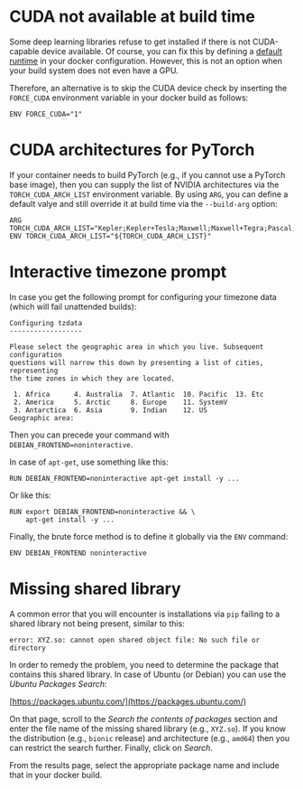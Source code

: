# CUDA not available at build time

Some deep learning libraries refuse to get installed if there is not CUDA-capable
device available. Of course, you can fix this by defining a [default runtime](tips_and_tricks.md#default-runtime)
in your docker configuration. However, this is not an option when your build 
system does not even have a GPU.

Therefore, an alternative is to skip the CUDA device check by inserting the
`FORCE_CUDA` environment variable in your docker build as follows: 

```
ENV FORCE_CUDA="1"
```

# CUDA architectures for PyTorch

If your container needs to build PyTorch (e.g., if you cannot use a PyTorch base image),
then you can supply the list of NVIDIA architectures via the `TORCH_CUDA_ARCH_LIST`
environment variable. By using `ARG`, you can define a default valye and still
override it at build time via the `--build-arg` option:

```
ARG TORCH_CUDA_ARCH_LIST="Kepler;Kepler+Tesla;Maxwell;Maxwell+Tegra;Pascal;Volta;Turing"
ENV TORCH_CUDA_ARCH_LIST="${TORCH_CUDA_ARCH_LIST}"
```


# Interactive timezone prompt

In case you get the following prompt for configuring your timezone data (which will
fail unattended builds):

```
Configuring tzdata
------------------

Please select the geographic area in which you live. Subsequent configuration
questions will narrow this down by presenting a list of cities, representing
the time zones in which they are located.

 1. Africa      4. Australia  7. Atlantic  10. Pacific  13. Etc
 2. America     5. Arctic     8. Europe    11. SystemV
 3. Antarctica  6. Asia       9. Indian    12. US
Geographic area:
```

Then you can precede your command with `DEBIAN_FRONTEND=noninteractive`.

In case of `apt-get`, use something like this:

```commandline
RUN DEBIAN_FRONTEND=noninteractive apt-get install -y ...
```

Or like this:

```commandline
RUN export DEBIAN_FRONTEND=noninteractive && \
    apt-get install -y ...
```

Finally, the brute force method is to define it globally via the `ENV` command:

```commandline
ENV DEBIAN_FRONTEND noninteractive
```

# Missing shared library

A common error that you will encounter is installations via `pip` failing to a shared
library not being present, similar to this:

```
error: XYZ.so: cannot open shared object file: No such file or directory
```

In order to remedy the problem, you need to determine the package that contains this
shared library. In case of Ubuntu (or Debian) you can use the *Ubuntu Packages Search*:

[https://packages.ubuntu.com/](https://packages.ubuntu.com/)

On that page, scroll to the *Search the contents of packages* section and enter
the file name of the missing shared library (e.g., `XYZ.so`). If you know the
distribution (e.g., `bionic` release) and architecture (e.g., `amd64`) then
you can restrict the search further. Finally, click on *Search*. 

From the results page, select the appropriate package name and include that in your 
docker build.
